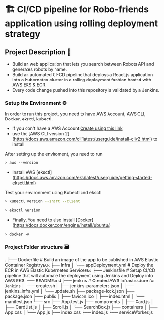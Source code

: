 # :building_construction: CI/CD pipeline for Robo-friends application using rolling deployment strategy

##  Project Description 📝

- Build an web application that lets you search between Robots API and generates robots by name.
- Build an automated CI-CD pipeline that deploys a React.js application into a Kubernetes cluster in a rolling deployment fashion hosted with AWS EKS & ECR.
- Every code change pushed into this repository is validated by a Jenkins.


### Setup the Environment ⚙️


In order to run this project, you need to have AWS Account, AWS CLI, Docker, eksctl, kubectl.

* If you don't have a AWS Account.[Create using this link](https://portal.aws.amazon.com/billing/signup?nc2=h_ct&src=header_signup&redirect_url=https%3A%2F%2Faws.amazon.com%2Fregistration-confirmation#/start)
* use the [AWS CLI version 2] (https://docs.aws.amazon.com/cli/latest/userguide/install-cliv2.html) to install

After setting up the enviroment, you need to run
   
```bash
> aws --version
```

* Install AWS [eksctl] (https://docs.aws.amazon.com/eks/latest/userguide/getting-started-eksctl.html)

Test your environment using Kubectl and eksctl
   
```bash
> kubectl version --short --client
```

```bash
> eksctl version
```

* Finally, You need to also install [Docker] (https://docs.docker.com/engine/install/ubuntu/)

```bash
> docker -v
```


 ### Project Folder structure 🗃

.
├── Dockerfile                         # Build an image of  the app to be published in AWS Elastic Container Registry`ECR`
├── Infra
│   └── appDeployment.yml              # Deploy the ECR in AWS Elastic Kubernetes Service`Eks`
├── Jenkinsfile                        # Setup CI/CD pipeline that will automate the deployment using Jenkins and Deploy into AWS EKS
├── README.md
├── jenkins                            # Created AWS infrastructure for `Jenkins`
│   ├── create.sh
│   ├── jenkins-parameters.json
│   ├── jenkins_infra.yml
│   └── update.sh
├── package-lock.json
├── package.json
├── public
│   ├── favicon.ico
│   ├── index.html
│   └── manifest.json
└── src
    ├── App.test.js
    ├── components
    │   ├── Card.js
    │   ├── CardList.js
    │   ├── Scroll.js
    │   └── SearchBox.js
    ├── containers
    │   ├── App.css
    │   └── App.js
    ├── index.css
    ├── index.js
    └── serviceWorker.js